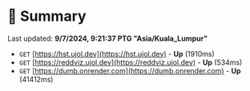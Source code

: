 # 📖 Summary
Last updated: **9/7/2024, 9:21:37 PTG "Asia/Kuala_Lumpur"**

- `GET` [https://hst.ujol.dev](https://hst.ujol.dev) - **Up** (1910ms)
- `GET` [https://reddviz.ujol.dev](https://reddviz.ujol.dev) - **Up** (534ms)
- `GET` [https://dumb.onrender.com](https://dumb.onrender.com) - **Up** (41412ms)
